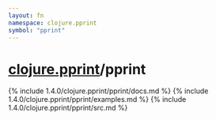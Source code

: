 ```yaml
---
layout: fn
namespace: clojure.pprint
symbol: "pprint"
---
```


# [clojure.pprint](../)/pprint

{% include 1.4.0/clojure.pprint/pprint/docs.md %}
{% include 1.4.0/clojure.pprint/pprint/examples.md %}
{% include 1.4.0/clojure.pprint/pprint/src.md %}

